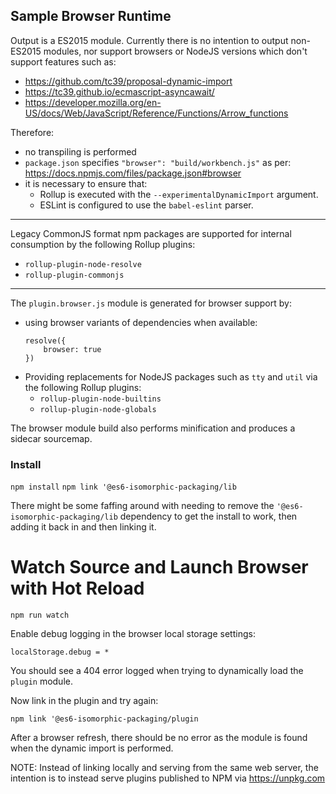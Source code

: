 ## Sample Browser Runtime

Output is a ES2015 module. Currently there is no intention to output non-ES2015 modules, nor support browsers or 
NodeJS versions which don't support features such as:

* https://github.com/tc39/proposal-dynamic-import
* https://tc39.github.io/ecmascript-asyncawait/
* https://developer.mozilla.org/en-US/docs/Web/JavaScript/Reference/Functions/Arrow_functions

Therefore:
 
* no transpiling is performed
* `package.json` specifies `"browser": "build/workbench.js"` as per: https://docs.npmjs.com/files/package.json#browser
* it is necessary to ensure that:
    * Rollup is executed with the `--experimentalDynamicImport` argument.
    * ESLint is configured to use the `babel-eslint` parser.

---
 
Legacy CommonJS format npm packages are supported for internal consumption by the following Rollup plugins:

* `rollup-plugin-node-resolve`
* `rollup-plugin-commonjs`

---

The `plugin.browser.js` module is generated for browser support by:

* using browser variants of dependencies when available:
    ```
    resolve({
        browser: true
    })
    ```
* Providing replacements for NodeJS packages such as `tty` and `util` via the following Rollup plugins:
    * `rollup-plugin-node-builtins`
    * `rollup-plugin-node-globals`
 
The browser module build also performs minification and produces a sidecar sourcemap.

### Install
`npm install`
`npm link '@es6-isomorphic-packaging/lib` 

There might be some faffing around with needing to remove the `'@es6-isomorphic-packaging/lib` dependency to get the install to work, then
adding it back in and then linking it.

# Watch Source and Launch Browser with Hot Reload
`npm run watch`

Enable debug logging in the browser local storage settings:

`localStorage.debug = *`

You should see a 404 error logged when trying to dynamically load the `plugin` module.

Now link in the plugin and try again:

```
npm link '@es6-isomorphic-packaging/plugin
```
After a browser refresh, there should be no error as the module is found when the dynamic import is performed.

NOTE: Instead of linking locally and serving from the same web server, the intention is to instead serve plugins published to NPM via https://unpkg.com


